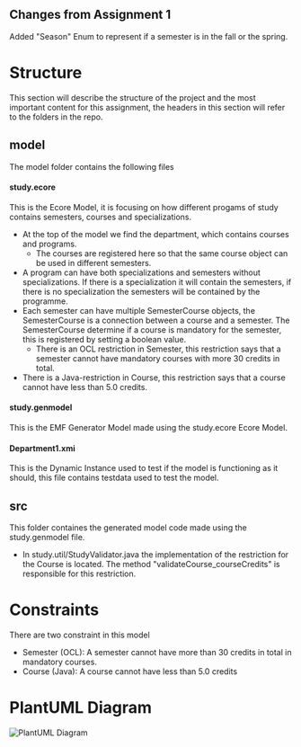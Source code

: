 ## Changes from Assignment 1
Added "Season" Enum to represent if a semester is in the fall or the spring.

# Structure 
This section will describe the structure of the project and the most important content for this assignment, the headers in this section will refer to the folders in the repo.
## model
The model folder contains the following files
#### study.ecore
This is the Ecore Model, it is focusing on how different progams of study contains semesters, courses and specializations.
* At the top of the model we find the department, which contains courses and programs.
  * The courses are registered here so that the same course object can be used in different semesters.
* A program can have both specializations and semesters without specializations. If there is a specialization it will contain the semesters, if there is no specialization the semesters will be contained by the programme.
* Each semester can have multiple SemesterCourse objects, the SemesterCourse is a connection between a course and a semester. The SemesterCourse determine if a course is mandatory for the semester, this is registered by setting a boolean value.
  * There is an OCL restriction in Semester, this restriction says that a semester cannot have mandatory courses with more 30 credits in total.
* There is a Java-restriction in Course, this restriction says that a course cannot have less than 5.0 credits.

#### study.genmodel
This is the EMF Generator Model made using the study.ecore Ecore Model. 

#### Department1.xmi
This is the Dynamic Instance used to test if the model is functioning as it should, this file contains testdata used to test the model.

## src
This folder containes the generated model code made using the study.genmodel file.
* In study.util/StudyValidator.java the implementation of the restriction for the Course is located. The method "validateCourse_courseCredits" is responsible for this restriction. 

# Constraints
There are two constraint in this model
* Semester (OCL): A semester cannot have more than 30 credits in total in mandatory courses. 
* Course (Java): A course cannot have less than 5.0 credits

# PlantUML Diagram
![PlantUML Diagram](https://github.com/matseda/TDT4250Assignment/blob/master/Assignment1v2.png)
